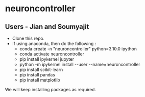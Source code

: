 # neuroncontroller

## Users - Jian and Soumyajit

- Clone this repo.
- If using anaconda, then do the following : 
	- conda create -n "neuroncontroller" python=3.10.0 ipython
	- conda activate neuroncontroller
	- pip install ipykernel jupyter
	- python -m ipykernel install --user --name=neuroncontroller
	- pip install scikit-learn
	- pip install pandas
	- pip install matplotlib

We will keep installing packages as required.